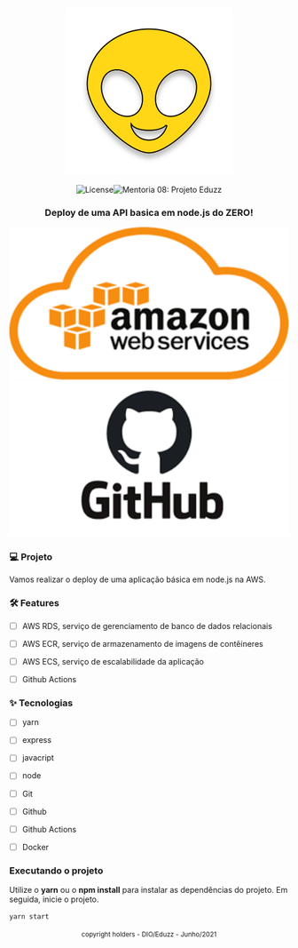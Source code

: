 <h1 align="center">
    <img src=".github\alien.svg" style="zoom:100%;" align="center"/>
</h1>
<p align="center">
    <img alt="License" src="https://img.shields.io/static/v1?label=NodeJS&message=API&color=F7FE2E&labelColor=0A1033"><img src="https://img.shields.io/static/v1?label=Version&message=1.0&color=F7FE2E&labelColor=0A1033" alt="Mentoria 08: Projeto Eduzz" /></p>



<h3 align="center">
     Deploy de uma API basica em node.js do ZERO! 
</h3>
<p align="center">
<img src=".github\cover.svg" style="zoom:100%"/> <img src=".github\github.svg" style="zoom:100%"/>
</p>



### 💻 Projeto

Vamos realizar o deploy de uma aplicação básica em node.js na AWS.



### 🛠 Features

- [ ] AWS RDS, serviço de gerenciamento de banco de dados relacionais

- [ ] AWS ECR, serviço de armazenamento de imagens de contêineres

- [ ] AWS ECS, serviço de escalabilidade da aplicação

- [ ] Github Actions

  

### ✨ Tecnologias

- [ ] yarn
- [ ] express
- [ ] javacript
- [ ] node
- [ ] Git
- [ ] Github
- [ ] Github Actions
- [ ] Docker



### Executando o projeto

Utilize o **yarn** ou o **npm install** para instalar as dependências do projeto.
Em seguida, inicie o projeto.

```sh
yarn start
```



<div align="center">
  <small>copyright holders - DIO/Eduzz - Junho/2021</small>
</div>


